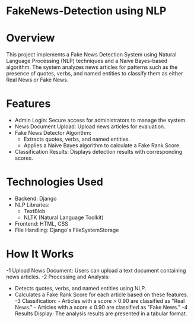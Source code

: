 # FakeNews-Detection using NLP

# Overview
This project implements a Fake News Detection System using Natural Language Processing (NLP) techniques and a Naive Bayes-based algorithm. The system analyzes news articles for patterns such as the presence of quotes, verbs, and named entities to classify them as either Real News or Fake News.

# Features
* Admin Login: Secure access for administrators to manage the system. <br/>
* News Document Upload: Upload news articles for evaluation. <br/>
* Fake News Detector Algorithm: <br/>
    * Extracts quotes, verbs, and named entities.<br/>
    * Applies a Naive Bayes algorithm to calculate a Fake Rank Score.<br/>
* Classification Results: Displays detection results with corresponding scores.<br/>

# Technologies Used
* Backend: Django <br/>
* NLP Libraries:<br/>
   * TextBlob<br/>
   * NLTK (Natural Language Toolkit)<br/>
* Frontend: HTML, CSS<br/>
* File Handling: Django's FileSystemStorage<br/>

# How It Works
-1 Upload News Document: Users can upload a text document containing news articles.
-2 Processing and Analysis:
   - Detects quotes, verbs, and named entities using NLP.
   - Calculates a Fake Rank Score for each article based on these features.
-3 Classification:
    - Articles with a score > 0.90 are classified as "Real News."
    - Articles with a score ≤ 0.90 are classified as "Fake News."
-4 Results Display: The analysis results are presented in a tabular format.
